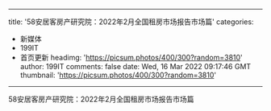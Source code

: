 
---
title: '58安居客房产研究院：2022年2月全国租房市场报告市场篇'
categories: 
 - 新媒体
 - 199IT
 - 首页更新
headimg: 'https://picsum.photos/400/300?random=3810'
author: 199IT
comments: false
date: Wed, 16 Mar 2022 09:17:46 GMT
thumbnail: 'https://picsum.photos/400/300?random=3810'
---

<div>   
58安居客房产研究院：2022年2月全国租房市场报告市场篇  
</div>
            